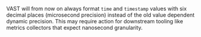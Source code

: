 VAST will from now on always format `time` and `timestamp` values with six
decimal places (microsecond precision) instead of the old value dependent
dynamic precision. This may require action for downstream tooling like metrics
collectors that expect nanosecond granularity.

